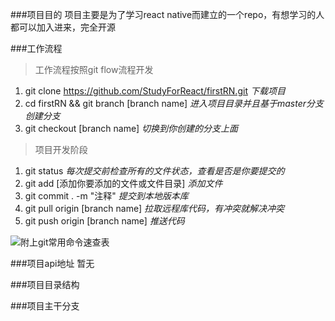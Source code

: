 ###项目目的
项目主要是为了学习react native而建立的一个repo，有想学习的人都可以加入进来，完全开源

###工作流程
> 工作流程按照git flow流程开发

1. git clone https://github.com/StudyForReact/firstRN.git *下载项目* 
2. cd firstRN && git branch [branch name] *进入项目目录并且基于master分支创建分支*
3. git checkout [branch name] *切换到你创建的分支上面*

> 项目开发阶段

1. git status *每次提交前检查所有的文件状态，查看是否是你要提交的*
2. git add [添加你要添加的文件或文件目录] *添加文件*
3. git commit . -m "注释" *提交到本地版本库*
4. git pull origin [branch name] *拉取远程库代码，有冲突就解决冲突*
5. git push origin [branch name] *推送代码*

![附上git常用命令速查表](https://github.com/StudyForReact/firstRN/blob/master/static/git.jpg)

###项目api地址
暂无

###项目目录结构


###项目主干分支